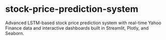 # stock-price-prediction-system
Advanced LSTM-based stock price prediction system with real-time Yahoo Finance data and interactive dashboards built in Streamlit, Plotly, and Seaborn.
